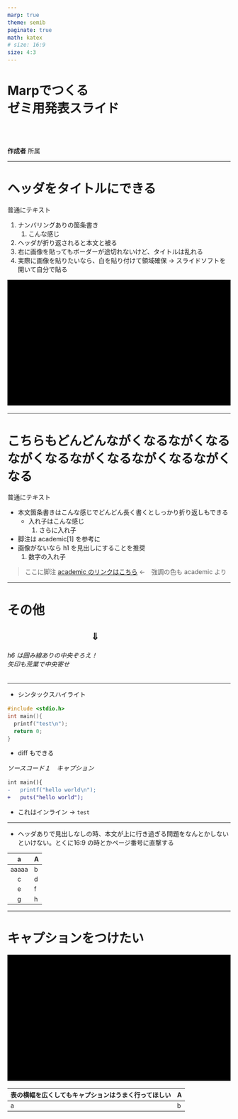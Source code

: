 ```yaml
---
marp: true
theme: semib
paginate: true
math: katex
# size: 16:9
size: 4:3
---
```


<!-- _class: lead -->
<!-- _footer: yy/mm/dd <br> ○○研究室 -->

# Marpでつくる<br>ゼミ用発表スライド

<br>
<br>

**作成者**
所属

---

<!-- _header: 見出しがどんどんながくなるながくなる -->
<!-- footer:  ○○研究室 -->
<!-- _class: hh -->

# ヘッダをタイトルにできる

普通にテキスト

1. ナンバリングありの箇条書き
     1. こんな感じ
2. ヘッダが折り返されると本文と被る
3. 右に画像を貼ってもボーダーが途切れないけど、タイトルは乱れる
4. 実際に画像を貼りたいなら、白を貼り付けて領域確保 → スライドソフトを開いて自分で貼る

![bg right:20% contain](./images/black.png)

---

<!-- _header: ヘッダありでタイトルは h1 -->
<!-- _class: withheader -->
# こちらもどんどんながくなるながくなるながくなるながくなるながくなるながくなる

普通にテキスト

- 本文箇条書きはこんな感じでどんどん長く書くとしっかり折り返しもできる
  - 入れ子はこんな感じ
    1. さらに入れ子
- 脚注は academic$[1]$ を参考に
- 画像がないなら h1 を見出しにすることを推奨
  1. 数字の入れ子

> ここに脚注 [academic のリンクはこちら](https://github.com/kaisugi/marp-theme-academic) ←　強調の色も academic より

---

# その他

## &emsp;&emsp;&emsp;&emsp;&emsp;&emsp;&emsp;&emsp;&emsp;$\Downarrow$
###### h6 は囲み線ありの中央ぞろえ！ <br> 矢印も荒業で中央寄せ

---

- シンタックスハイライト

```c
#include <stdio.h>
int main(){
  printf("test\n");
  return 0;
}
```

- diff もできる

*ソースコード１　キャプション*

```diff
int main(){
-   printf("hello world\n");
+   puts("hello world"); 
```

- これはインライン → `test`

---
<!-- header: 解決済み -->
<!-- _class: withheaderh -->

- ヘッダありで見出しなしの時、本文が上に行き過ぎる問題をなんとかしないといけない。とくに16:9 の時とかページ番号に直撃する

|a|A|
|:---:|---|
|aaaaa|b|
|c|d|
|e|f|
|g|h|

---
<!-- header: 未解決 -->
<!-- _class: withheader -->

# キャプションをつけたい

![w:100px center](./images/black.png)

|表の横幅を広くしてもキャプションはうまく行ってほしい|A|
|---|---|
|a|b|

